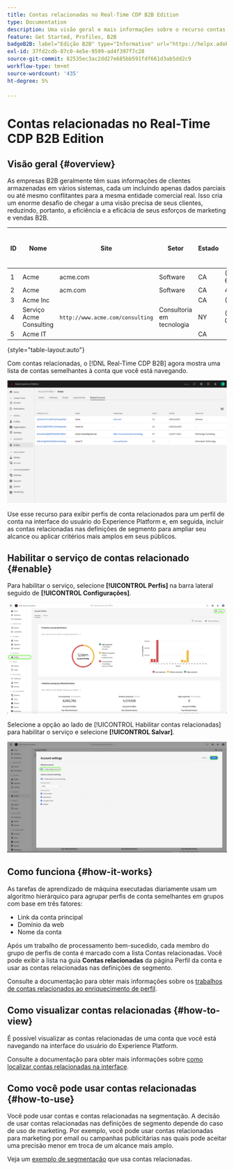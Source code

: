 ```yaml
---
title: Contas relacionadas no Real-Time CDP B2B Edition
type: Documentation
description: Uma visão geral e mais informações sobre o recurso contas relacionadas no Experience Platform Real-Time CDP B2B.
feature: Get Started, Profiles, B2B
badgeB2B: label="Edição B2B" type="Informative" url="https://helpx.adobe.com/legal/product-descriptions/real-time-customer-data-platform-b2b-edition-prime-and-ultimate-packages.html newtab=true"
exl-id: 37fd2cdb-87c0-4e5e-9599-ad4f397f7c28
source-git-commit: 82535ec3ac2dd27e685bb591fdf661d3ab5dd2c9
workflow-type: tm+mt
source-wordcount: '435'
ht-degree: 5%

---
```


# Contas relacionadas no Real-Time CDP B2B Edition

## Visão geral {#overview}

As empresas B2B geralmente têm suas informações de clientes armazenadas em vários sistemas, cada um incluindo apenas dados parciais ou até mesmo conflitantes para a mesma entidade comercial real. Isso cria um enorme desafio de chegar a uma visão precisa de seus clientes, reduzindo, portanto, a eficiência e a eficácia de seus esforços de marketing e vendas B2B.

| ID | Nome | Site | Setor | Estado | Telefone | Tem oportunidade aberta com valor > `$1 million` |
|---|---|---|---|---|---|---|
| 1 | Acme | acme.com | Software | CA | (408)536-6000 |   |
| 2 | Acme | acm.com | Software | CA | 4085366000 | x |
| 3 | Acme Inc |   |   | CA | (408)5366000 |   |
| 4 | Serviço Acme Consulting | `http://www.acme.com/consulting` | Consultoria em tecnologia | NY | (212)471-0904 | x |
| 5 | Acme IT |   |   | CA |   |   |

{style="table-layout:auto"}

Com contas relacionadas, o [!DNL Real-Time CDP B2B] agora mostra uma lista de contas semelhantes à conta que você está navegando.

![Tela mostrando contas relacionadas na interface do usuário do Experience Platform.](/help/rtcdp/b2b-ai-ml-services/assets/related-accounts-in-ui.png)

Use esse recurso para exibir perfis de conta relacionados para um perfil de conta na interface do usuário do Experience Platform e, em seguida, incluir as contas relacionadas nas definições de segmento para ampliar seu alcance ou aplicar critérios mais amplos em seus públicos.

## Habilitar o serviço de contas relacionado {#enable}

Para habilitar o serviço, selecione **[!UICONTROL Perfis]** na barra lateral seguido de **[!UICONTROL Configurações]**.

![IU do Experience Platform destacando perfis e configurações.](../assets/../b2b-ai-ml-services/assets/related-account-settings.png)

Selecione a opção ao lado de [!UICONTROL Habilitar contas relacionadas] para habilitar o serviço e selecione **[!UICONTROL Salvar]**.

![Tela de configurações da conta destacando a alternância e salve.](../assets/../b2b-ai-ml-services/assets/related-account-toggle.png)

## Como funciona {#how-it-works}

As tarefas de aprendizado de máquina executadas diariamente usam um algoritmo hierárquico para agrupar perfis de conta semelhantes em grupos com base em três fatores:

* Link da conta principal
* Domínio da web
* Nome da conta

Após um trabalho de processamento bem-sucedido, cada membro do grupo de perfis de conta é marcado com a lista Contas relacionadas. Você pode exibir a lista na guia **Contas relacionadas** da página Perfil da conta e usar as contas relacionadas nas definições de segmento.

Consulte a documentação para obter mais informações sobre os [trabalhos de contas relacionados ao enriquecimento de perfil](/help/dataflows/ui/b2b/monitor-profile-enrichment.md).

## Como visualizar contas relacionadas {#how-to-view}

É possível visualizar as contas relacionadas de uma conta que você está navegando na interface do usuário do Experience Platform.

Consulte a documentação para obter mais informações sobre [como localizar contas relacionadas na interface](/help/rtcdp/accounts/account-profile-ui-guide.md#related-accounts-tab).

## Como você pode usar contas relacionadas {#how-to-use}

Você pode usar contas e contas relacionadas na segmentação. A decisão de usar contas relacionadas nas definições de segmento depende do caso de uso de marketing. Por exemplo, você pode usar contas relacionadas para marketing por email ou campanhas publicitárias nas quais pode aceitar uma precisão menor em troca de um alcance mais amplo.

Veja um [exemplo de segmentação](/help/rtcdp/segmentation/b2b.md#related-accounts) que usa contas relacionadas.
